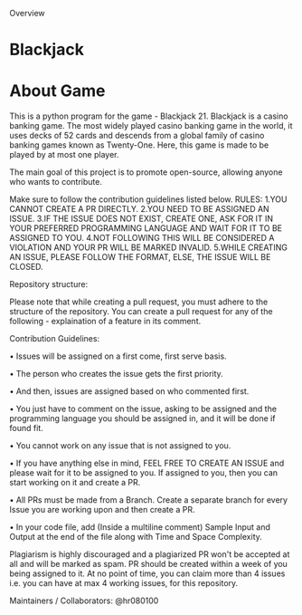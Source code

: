 Overview
# Blackjack
# About Game
This is a python program for the game - Blackjack 21.
Blackjack is a casino banking game. The most widely played casino banking game in the world, it uses decks of 52 cards and descends from a global family of
casino banking games known as Twenty-One.
Here, this game is made to be played by at most one player.

The main goal of this project is to promote open-source, allowing anyone who wants to contribute.

Make sure to follow the contribution guidelines listed below.
RULES:
1.YOU CANNOT CREATE A PR DIRECTLY. 
2.YOU NEED TO BE ASSIGNED AN ISSUE. 
3.IF THE ISSUE DOES NOT EXIST, CREATE ONE, ASK FOR IT IN YOUR PREFERRED PROGRAMMING LANGUAGE AND WAIT FOR IT TO BE ASSIGNED TO YOU.
4.NOT FOLLOWING THIS WILL BE CONSIDERED A VIOLATION AND YOUR PR WILL BE MARKED INVALID. 
5.WHILE CREATING AN ISSUE, PLEASE FOLLOW THE FORMAT, ELSE, THE ISSUE WILL BE CLOSED.

Repository structure:

Please note that while creating a pull request, you must adhere to the structure of the repository. You can create a pull request for any of the following - explaination of a feature in its comment.

Contribution Guidelines:

•	Issues will be assigned on a first come, first serve basis. 

•	The person who creates the issue gets the first priority. 

•	And then, issues are assigned based on who commented first.

•	You just have to comment on the issue, asking to be assigned and the programming language you should be assigned in, and it will be done if found fit.

•	You cannot work on any issue that is not assigned to you.

•	If you have anything else in mind, FEEL FREE TO CREATE AN ISSUE and please wait for it to be assigned to you. If assigned to you, then you can start working on it and create a PR.

•	All PRs must be made from a Branch. Create a separate branch for every Issue you are working upon and then create a PR.

•	In your code file, add (Inside a multiline comment) Sample Input and Output at the end of the file along with Time and Space Complexity.

Plagiarism is highly discouraged and a plagiarized PR won't be accepted at all and will be marked as spam.
PR should be created within a week of you being assigned to it.
At no point of time, you can claim more than 4 issues i.e. you can have at max 4 working issues, for this repository.

Maintainers / Collaborators:
@hr080100
